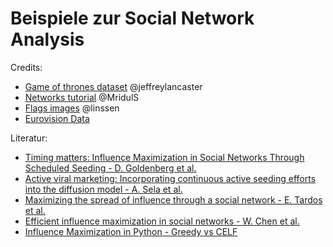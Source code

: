 # Beispiele zur Social Network Analysis

Credits:

- [Game of thrones dataset](https://github.com/jeffreylancaster/game-of-thrones) @jeffreylancaster
- [Networks tutorial](https://github.com/MridulS/pydata-networkx) @MridulS
- [Flags images](https://github.com/linssen/country-flag-icons) @linssen
- [Eurovision Data](https://eurovision.tv/story/the-results-eurovision-2018-dive-into-numbers)

Literatur:
- [Timing matters: Influence Maximization in Social Networks Through Scheduled Seeding - D. Goldenberg et al.](http://bigdatalab.tau.ac.il/wp-content/uploads/2018/07/timing-matters.pdf)
- [Active viral marketing: Incorporating continuous active seeding efforts into the diffusion model - A. Sela et al.](https://www.sciencedirect.com/science/article/abs/pii/S095741741830246X)
- [Maximizing the spread of influence through a social network -  E. Tardos et al.](https://www.cs.cornell.edu/home/kleinber/kdd03-inf.pdf)
- [Efficient influence maximization in social networks - W. Chen et al.](https://www.microsoft.com/en-us/research/wp-content/uploads/2016/02/weic-kdd09_influence.pdf)
- [Influence Maximization in Python - Greedy vs CELF](https://hautahi.com/im_greedycelf)

